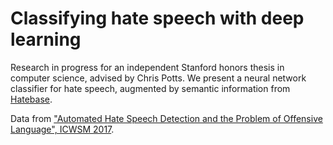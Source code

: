 # Classifying hate speech with deep learning

Research in progress for an independent Stanford honors thesis in computer science, advised by Chris Potts. We present a neural network classifier for hate speech, augmented by semantic information from [Hatebase](https://www.hatebase.org "Hatebase.org").

Data from ["Automated Hate Speech Detection and the Problem of Offensive Language", ICWSM 2017](https://github.com/t-davidson/hate-speech-and-offensive-language).
